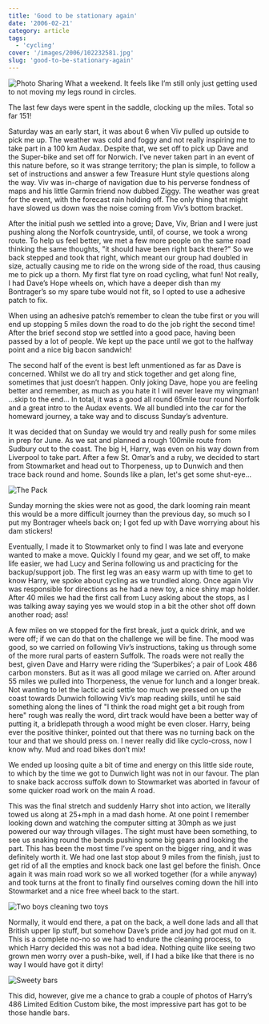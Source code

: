 ```yaml
---
title: 'Good to be stationary again'
date: '2006-02-21'
category: article
tags:
  - 'cycling'
cover: '/images/2006/102232581.jpg'
slug: 'good-to-be-stationary-again'
---
```


![Photo Sharing](/images/2006/102232581.jpg)
What a weekend.
It feels like I’m still only just getting used to not moving my legs round in circles.

The last few days were spent in the saddle, clocking up the miles. Total so far 151!

Saturday was an early start, it was about 6 when Viv pulled up outside to pick me up. The weather was cold and foggy and not really inspiring me to take part in a 100 km Audax. Despite that, we set off to pick up Dave and the Super-bike and set off for Norwich. I’ve never taken part in an event of this nature before, so it was strange territory; the plan is simple, to follow a set of instructions and answer a few Treasure Hunt style questions along the way.
Viv was in-charge of navigation due to his perverse fondness of maps and his little Garmin friend now dubbed Ziggy.
The weather was great for the event, with the forecast rain holding off. The only thing that might have slowed us down was the noise coming from Viv’s bottom bracket.

After the initial push we settled into a grove; Dave, Viv, Brian and I were just pushing along the Norfolk countryside, until, of course, we took a wrong route. To help us feel better, we met a few more people on the same road thinking the same thoughts, "it should have been right back there?" So we back stepped and took that right, which meant our group had doubled in size, actually causing me to ride on the wrong side of the road, thus causing me to pick up a thorn. My first flat tyre on road cycling, what fun!
Not really, I had Dave’s Hope wheels on, which have a deeper dish than my Bontrager’s so my spare tube would not fit, so I opted to use a adhesive patch to fix.

When using an adhesive patch’s remember to clean the tube first or you will end up stopping 5 miles down the road to do the job right the second time!
After the brief second stop we settled into a good pace, having been passed by a lot of people. We kept up the pace until we got to the halfway point and a nice big bacon sandwich!

The second half of the event is best left unmentioned as far as Dave is concerned. Whilst we do all try and stick together and get along fine, sometimes that just doesn’t happen. Only joking Dave, hope you are feeling better and remember, as much as you hate it I will never leave my wingman!
…skip to the end…
In total, it was a good all round 65mile tour round Norfolk and a great intro to the Audax events. We all bundled into the car for the homeward journey, a take way and to discuss Sunday’s adventure.

It was decided that on Sunday we would try and really push for some miles in prep for June. As we sat and planned a rough 100mile route from Sudbury out to the coast. The big H, Harry, was even on his way down from Liverpool to take part. After a few St. Omar’s and a ruby, we decided to start from Stowmarket and head out to Thorpeness, up to Dunwich and then trace back round and home.
Sounds like a plan, let's get some shut-eye…

![The Pack](/images/2006/102233375.jpg)

Sunday morning the skies were not as good, the dark looming rain meant this would be a more difficult journey than the previous day, so much so I put my Bontrager wheels back on; I got fed up with Dave worrying about his dam stickers!

Eventually, I made it to Stowmarket only to find I was late and everyone wanted to make a move. Quickly I found my gear, and we set off, to make life easier, we had Lucy and Serina following us and practicing for the backup/support job.
The first leg was an easy warm up with time to get to know Harry, we spoke about cycling as we trundled along. Once again Viv was responsible for directions as he had a new toy, a nice shiny map holder.
After 40 miles we had the first call from Lucy asking about the stops, as I was talking away saying yes we would stop in a bit the other shot off down another road; ass!

A few miles on we stopped for the first break, just a quick drink, and we were off; if we can do that on the challenge we will be fine.
The mood was good, so we carried on following Viv’s instructions, taking us through some of the more rural parts of eastern Suffolk. The roads were not really the best, given Dave and Harry were riding the ‘Superbikes’; a pair of Look 486 carbon monsters. But as it was all good milage we carried on.
After around 55 miles we pulled into Thorpeness, the venue for lunch and a longer break. Not wanting to let the lactic acid settle too much we pressed on up the coast towards Dunwich following Viv’s map reading skills, until he said something along the lines of "I think the road might get a bit rough from here" rough was really the word, dirt track would have been a better way of putting it, a bridlepath through a wood might be even closer. Harry, being ever the positive thinker, pointed out that there was no turning back on the tour and that we should press on. I never really did like cyclo-cross, now I know why. Mud and road bikes don’t mix!

We ended up loosing quite a bit of time and energy on this little side route, to which by the time we got to Dunwich light was not in our favour. The plan to snake back accross suffolk down to Stowmarket was aborted in favour of some quicker road work on the main A road.

This was the final stretch and suddenly Harry shot into action, we literally towed us along at 25+mph in a mad dash home. At one point I remember looking down and watching the computer sitting at 30mph as we just powered our way through villages. The sight must have been something, to see us snaking round the bends pushing some big gears and looking the part. This has been the most time I’ve spent on the bigger ring, and it was definitely worth it.
We had one last stop about 9 miles from the finish, just to get rid of all the empties and knock back one last gel before the finish. Once again it was main road work so we all worked together (for a while anyway) and took turns at the front to finally find ourselves coming down the hill into Stowmarket and a nice free wheel back to the start.

![Two boys cleaning two toys](/images/2006/102235239.jpg)

Normally, it would end there, a pat on the back, a well done lads and all that British upper lip stuff, but somehow Dave’s pride and joy had got mud on it. This is a complete no-no so we had to endure the cleaning process, to which Harry decided this was not a bad idea. Nothing quite like seeing two grown men worry over a push-bike, well, if I had a bike like that there is no way I would have got it dirty!

![Sweety bars](/images/2006/102234760.jpg)

This did, however, give me a chance to grab a couple of photos of Harry’s 486 Limited Edition Custom bike, the most impressive part has got to be those handle bars.

